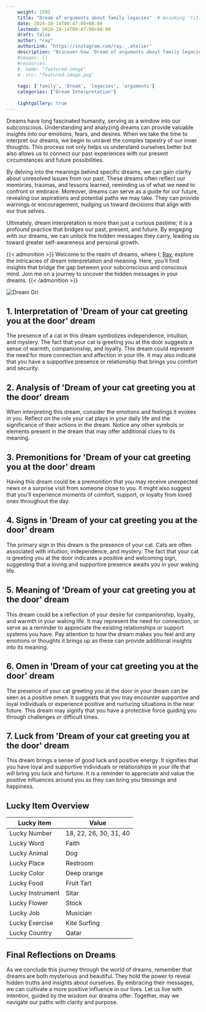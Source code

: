 ```yaml
---
    weight: 1591
    title: "Dream of arguments about family legacies"  # Assuming 'title' column exists
    date: 2024-10-14T00:47:00+08:00
    lastmod: 2024-10-14T00:47:00+08:00
    draft: false
    author: "ray"
    authorLink: "https://instagram.com/ray._.atelier"
    description: "Discover how 'Dream of arguments about family legacies' can interpret your future and uncover its significant meanings in your life."
    #images: []
    #resources:
    #- name: "featured-image"
    #  src: "featured-image.png"
    
    tags: ['family', 'Dream', 'legacies', 'arguments']
    categories: ["Dream Interpretation"]
    
    lightgallery: true
---
```

    
Dreams have long fascinated humanity, serving as a window into our subconscious. Understanding and analyzing dreams can provide valuable insights into our emotions, fears, and desires. When we take the time to interpret our dreams, we begin to unravel the complex tapestry of our inner thoughts. This process not only helps us understand ourselves better but also allows us to connect our past experiences with our present circumstances and future possibilities.

By delving into the meanings behind specific dreams, we can gain clarity about unresolved issues from our past. These dreams often reflect our memories, traumas, and lessons learned, reminding us of what we need to confront or embrace. Moreover, dreams can serve as a guide for our future, revealing our aspirations and potential paths we may take. They can provide warnings or encouragement, nudging us toward decisions that align with our true selves.

Ultimately, dream interpretation is more than just a curious pastime; it is a profound practice that bridges our past, present, and future. By engaging with our dreams, we can unlock the hidden messages they carry, leading us toward greater self-awareness and personal growth.

{{< admonition >}}
Welcome to the realm of dreams, where I, [Ray](https://instagram.com/ray._.atelier), explore the intricacies of dream interpretation and meaning. Here, you’ll find insights that bridge the gap between your subconscious and conscious mind. Join me on a journey to uncover the hidden messages in your dreams.
{{< /admonition >}}

![Dream Grl](https://cdn.pixabay.com/photo/2017/11/02/03/35/gothic-2910057_1280.jpg "Dream Grl")

## 1. Interpretation of 'Dream of your cat greeting you at the door' dream
 The presence of a cat in this dream symbolizes independence, intuition, and mystery. The fact that your cat is greeting you at the door suggests a sense of warmth, companionship, and loyalty. This dream could represent the need for more connection and affection in your life. It may also indicate that you have a supportive presence or relationship that brings you comfort and security.

## 2. Analysis of 'Dream of your cat greeting you at the door' dream
 When interpreting this dream, consider the emotions and feelings it evokes in you. Reflect on the role your cat plays in your daily life and the significance of their actions in the dream. Notice any other symbols or elements present in the dream that may offer additional clues to its meaning.

## 3. Premonitions for 'Dream of your cat greeting you at the door' dream
 Having this dream could be a premonition that you may receive unexpected news or a surprise visit from someone close to you. It might also suggest that you'll experience moments of comfort, support, or loyalty from loved ones throughout the day.

## 4. Signs in 'Dream of your cat greeting you at the door' dream
 The primary sign in this dream is the presence of your cat. Cats are often associated with intuition, independence, and mystery. The fact that your cat is greeting you at the door indicates a positive and welcoming sign, suggesting that a loving and supportive presence awaits you in your waking life.

## 5. Meaning of 'Dream of your cat greeting you at the door' dream
 This dream could be a reflection of your desire for companionship, loyalty, and warmth in your waking life. It may represent the need for connection, or serve as a reminder to appreciate the existing relationships or support systems you have. Pay attention to how the dream makes you feel and any emotions or thoughts it brings up as these can provide additional insights into its meaning.

## 6. Omen in 'Dream of your cat greeting you at the door' dream
 The presence of your cat greeting you at the door in your dream can be seen as a positive omen. It suggests that you may encounter supportive and loyal individuals or experience positive and nurturing situations in the near future. This dream may signify that you have a protective force guiding you through challenges or difficult times.

## 7. Luck from 'Dream of your cat greeting you at the door' dream
 This dream brings a sense of good luck and positive energy. It signifies that you have loyal and supportive individuals or relationships in your life that will bring you luck and fortune. It is a reminder to appreciate and value the positive influences around you as they can bring you blessings and happiness.

## Lucky Item Overview
| Lucky Item          | Value              |
|---------------|--------------------|
| Lucky Number        | 18, 22, 26, 30, 31, 40  |
| Lucky Word          | Faith |
| Lucky Animal        | Dog |
| Lucky Place         | Restroom     |
| Lucky Color         | Deep orange     |
| Lucky Food          | Fruit Tart      |
| Lucky Instrument    | Sitar |
| Lucky Flower        | Stock    |
| Lucky Job           | Musician       |
| Lucky Exercise      | Kite Surfing  |
| Lucky Country       | Qatar    |


##  Final Reflections on Dreams

As we conclude this journey through the world of dreams, remember that dreams are both mysterious and beautiful. They hold the power to reveal hidden truths and insights about ourselves. By embracing their messages, we can cultivate a more positive influence in our lives. Let us live with intention, guided by the wisdom our dreams offer. Together, may we navigate our paths with clarity and purpose.
